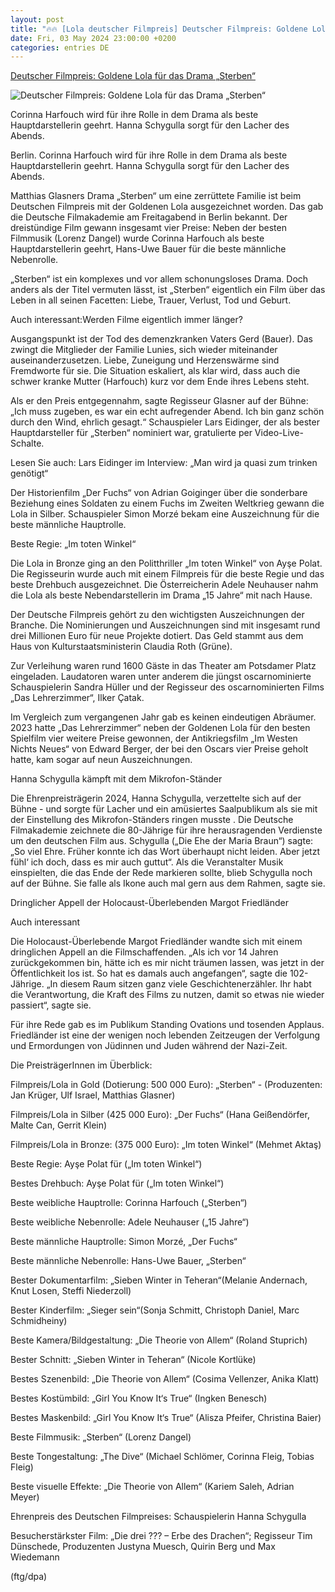 ```yaml
---
layout: post
title: "🔥🔥 [Lola deutscher Filmpreis] Deutscher Filmpreis: Goldene Lola für das Drama „Sterben“"
date: Fri, 03 May 2024 23:00:00 +0200
categories: entries DE
---
```

[Deutscher Filmpreis: Goldene Lola für das Drama „Sterben“](https://www.waz.de/kultur/article242249542/Deutscher-Filmpreis-Goldene-Lola-fuer-das-Drama-Sterben.html)

![Deutscher Filmpreis: Goldene Lola für das Drama „Sterben“](https://img.sparknews.funkemedien.de/242249540/242249540_1714768445_v16_9_1600.jpeg)

Corinna Harfouch wird für ihre Rolle in dem Drama als beste Hauptdarstellerin geehrt. Hanna Schygulla sorgt für den Lacher des Abends.

Berlin. Corinna Harfouch wird für ihre Rolle in dem Drama als beste Hauptdarstellerin geehrt. Hanna Schygulla sorgt für den Lacher des Abends.

Matthias Glasners Drama „Sterben“ um eine zerrüttete Familie ist beim Deutschen Filmpreis mit der Goldenen Lola ausgezeichnet worden. Das gab die Deutsche Filmakademie am Freitagabend in Berlin bekannt. Der dreistündige Film gewann insgesamt vier Preise: Neben der besten Filmmusik (Lorenz Dangel) wurde Corinna Harfouch als beste Hauptdarstellerin geehrt, Hans-Uwe Bauer für die beste männliche Nebenrolle.

„Sterben“ ist ein komplexes und vor allem schonungsloses Drama. Doch anders als der Titel vermuten lässt, ist „Sterben“ eigentlich ein Film über das Leben in all seinen Facetten: Liebe, Trauer, Verlust, Tod und Geburt.

Auch interessant:Werden Filme eigentlich immer länger?

Ausgangspunkt ist der Tod des demenzkranken Vaters Gerd (Bauer). Das zwingt die Mitglieder der Familie Lunies, sich wieder miteinander auseinanderzusetzen. Liebe, Zuneigung und Herzenswärme sind Fremdworte für sie. Die Situation eskaliert, als klar wird, dass auch die schwer kranke Mutter (Harfouch) kurz vor dem Ende ihres Lebens steht.

Als er den Preis entgegennahm, sagte Regisseur Glasner auf der Bühne: „Ich muss zugeben, es war ein echt aufregender Abend. Ich bin ganz schön durch den Wind, ehrlich gesagt.“ Schauspieler Lars Eidinger, der als bester Hauptdarsteller für „Sterben“ nominiert war, gratulierte per Video-Live-Schalte.

Lesen Sie auch: Lars Eidinger im Interview: „Man wird ja quasi zum trinken genötigt“

Der Historienfilm „Der Fuchs“ von Adrian Goiginger über die sonderbare Beziehung eines Soldaten zu einem Fuchs im Zweiten Weltkrieg gewann die Lola in Silber. Schauspieler Simon Morzé bekam eine Auszeichnung für die beste männliche Hauptrolle.

Beste Regie: „Im toten Winkel“

Die Lola in Bronze ging an den Politthriller „Im toten Winkel“ von Ayşe Polat. Die Regisseurin wurde auch mit einem Filmpreis für die beste Regie und das beste Drehbuch ausgezeichnet. Die Österreicherin Adele Neuhauser nahm die Lola als beste Nebendarstellerin im Drama „15 Jahre“ mit nach Hause.

Der Deutsche Filmpreis gehört zu den wichtigsten Auszeichnungen der Branche. Die Nominierungen und Auszeichnungen sind mit insgesamt rund drei Millionen Euro für neue Projekte dotiert. Das Geld stammt aus dem Haus von Kulturstaatsministerin Claudia Roth (Grüne).

Zur Verleihung waren rund 1600 Gäste in das Theater am Potsdamer Platz eingeladen. Laudatoren waren unter anderem die jüngst oscarnominierte Schauspielerin Sandra Hüller und der Regisseur des oscarnominierten Films „Das Lehrerzimmer“, Ilker Çatak.

Im Vergleich zum vergangenen Jahr gab es keinen eindeutigen Abräumer. 2023 hatte „Das Lehrerzimmer“ neben der Goldenen Lola für den besten Spielfilm vier weitere Preise gewonnen, der Antikriegsfilm „Im Westen Nichts Neues“ von Edward Berger, der bei den Oscars vier Preise geholt hatte, kam sogar auf neun Auszeichnungen.

Hanna Schygulla kämpft mit dem Mikrofon-Ständer

Die Ehrenpreisträgerin 2024, Hanna Schygulla, verzettelte sich auf der Bühne - und sorgte für Lacher und ein amüsiertes Saalpublikum als sie mit der Einstellung des Mikrofon-Ständers ringen musste . Die Deutsche Filmakademie zeichnete die 80-Jährige für ihre herausragenden Verdienste um den deutschen Film aus. Schygulla („Die Ehe der Maria Braun“) sagte: „So viel Ehre. Früher konnte ich das Wort überhaupt nicht leiden. Aber jetzt fühl‘ ich doch, dass es mir auch guttut“. Als die Veranstalter Musik einspielten, die das Ende der Rede markieren sollte, blieb Schygulla noch auf der Bühne. Sie falle als Ikone auch mal gern aus dem Rahmen, sagte sie.

Dringlicher Appell der Holocaust-Überlebenden Margot Friedländer

Auch interessant

Die Holocaust-Überlebende Margot Friedländer wandte sich mit einem dringlichen Appell an die Filmschaffenden. „Als ich vor 14 Jahren zurückgekommen bin, hätte ich es mir nicht träumen lassen, was jetzt in der Öffentlichkeit los ist. So hat es damals auch angefangen“, sagte die 102-Jährige. „In diesem Raum sitzen ganz viele Geschichtenerzähler. Ihr habt die Verantwortung, die Kraft des Films zu nutzen, damit so etwas nie wieder passiert“, sagte sie.

Für ihre Rede gab es im Publikum Standing Ovations und tosenden Applaus. Friedländer ist eine der wenigen noch lebenden Zeitzeugen der Verfolgung und Ermordungen von Jüdinnen und Juden während der Nazi-Zeit.

Die PreisträgerInnen im Überblick:

Filmpreis/Lola in Gold (Dotierung: 500 000 Euro): „Sterben“ - (Produzenten: Jan Krüger, Ulf Israel, Matthias Glasner)

Filmpreis/Lola in Silber (425 000 Euro): „Der Fuchs“ (Hana Geißendörfer, Malte Can, Gerrit Klein)

Filmpreis/Lola in Bronze: (375 000 Euro): „Im toten Winkel“ (Mehmet Aktaş)

Beste Regie: Ayşe Polat für („Im toten Winkel“)

Bestes Drehbuch: Ayşe Polat für („Im toten Winkel“)

Beste weibliche Hauptrolle: Corinna Harfouch („Sterben“)

Beste weibliche Nebenrolle: Adele Neuhauser („15 Jahre“)

Beste männliche Hauptrolle: Simon Morzé, „Der Fuchs“

Beste männliche Nebenrolle: Hans-Uwe Bauer, „Sterben“

Bester Dokumentarfilm: „Sieben Winter in Teheran“(Melanie Andernach, Knut Losen, Steffi Niederzoll)

Bester Kinderfilm: „Sieger sein“(Sonja Schmitt, Christoph Daniel, Marc Schmidheiny)

Beste Kamera/Bildgestaltung: „Die Theorie von Allem“ (Roland Stuprich)

Bester Schnitt: „Sieben Winter in Teheran“ (Nicole Kortlüke)

Bestes Szenenbild: „Die Theorie von Allem“ (Cosima Vellenzer, Anika Klatt)

Bestes Kostümbild: „Girl You Know It‘s True“ (Ingken Benesch)

Bestes Maskenbild: „Girl You Know It‘s True“ (Alisza Pfeifer, Christina Baier)

Beste Filmmusik: „Sterben“ (Lorenz Dangel)

Beste Tongestaltung: „The Dive“ (Michael Schlömer, Corinna Fleig, Tobias Fleig)

Beste visuelle Effekte: „Die Theorie von Allem“ (Kariem Saleh, Adrian Meyer)

Ehrenpreis des Deutschen Filmpreises: Schauspielerin Hanna Schygulla

Besucherstärkster Film: „Die drei ??? – Erbe des Drachen“; Regisseur Tim Dünschede, Produzenten Justyna Muesch, Quirin Berg und Max Wiedemann

(ftg/dpa)


